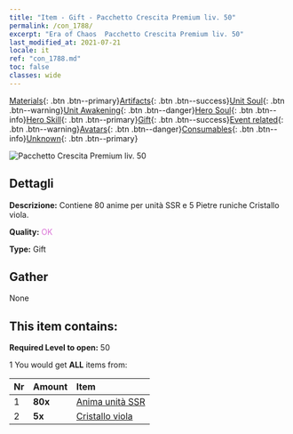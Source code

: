 ```yaml
---
title: "Item - Gift - Pacchetto Crescita Premium liv. 50"
permalink: /con_1788/
excerpt: "Era of Chaos  Pacchetto Crescita Premium liv. 50"
last_modified_at: 2021-07-21
locale: it
ref: "con_1788.md"
toc: false
classes: wide
---
```

 [Materials](/ItemsIT/){: .btn .btn--primary}[Artifacts](/ItemsIT/Artifacts/){: .btn .btn--success}[Unit Soul](/ItemsIT/UnitSoul/){: .btn .btn--warning}[Unit Awakening](/ItemsIT/UnitAwakening/){: .btn .btn--danger}[Hero Soul](/ItemsIT/HeroSoul/){: .btn .btn--info}[Hero Skill](/ItemsIT/HeroSkill/){: .btn .btn--primary}[Gift](/ItemsIT/Gift/){: .btn .btn--success}[Event related](/ItemsIT/Events/){: .btn .btn--warning}[Avatars](/ItemsIT/Avatars/){: .btn .btn--danger}[Consumables](/ItemsIT/Consumables/){: .btn .btn--info}[Unknown](/ItemsIT/Unknown/){: .btn .btn--primary}

 ![Pacchetto Crescita Premium liv. 50](/images/t/i_907221.png)

## Dettagli
 **Descrizione:** Contiene 80 anime per unità SSR e 5 Pietre runiche Cristallo viola.

 **Quality:** <span style="color: #DA70D6">OK</span>

 **Type:** Gift

## Gather

  None

## This item contains:

 **Required Level to open:** 50

 1 You would get **ALL** items  from:

  | Nr | Amount |     Item    |
  |:---|:-------|:------------|
  | 1 |  **80x** | [Anima unità SSR](/ItemsIT/con_535/) |  | 
  | 2 |  **5x** | [Cristallo viola](/ItemsIT/con_720/) |  | 
